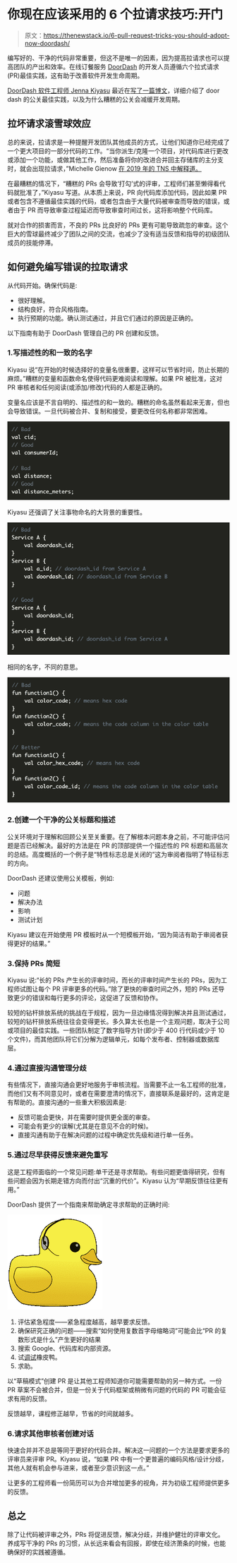 # 你现在应该采用的 6 个拉请求技巧:开门

> 原文：<https://thenewstack.io/6-pull-request-tricks-you-should-adopt-now-doordash/>

编写好的、干净的代码非常重要，但这不是唯一的因素，因为提高拉请求也可以提高团队的产出和效率。在线订餐服务 [DoorDash](https://www.doordash.com/?ignore_splash_experience=true&&utm_source=Google&utm_medium=SEMb&utm_campaign=CX_US_SE_SB_GO_ACQ_17XXXX_11618039194_+BR_ACQ_INMKT_GenDeliveryxx_EVG_CPAx_BMM_Y0425_EN_EN_X_DOOR_GO_SE_TXT_Manhattanx&utm_term=%2Bdoorsash&utm_content=118480942692&kclickid=_k_CjwKCAjwgaeYBhBAEiwAvMgp2mCfqp5NvVhkKQTQ8Ix9mPyiE6j8pMr7H-jDuPmTGBFbOlfDD9TWLxoC9BoQAvD_BwE_k_&utm_adgroup_id=118480942692&utm_creative_id=606766781512&utm_keyword_id=kwd-309133386132&gclid=CjwKCAjwgaeYBhBAEiwAvMgp2mCfqp5NvVhkKQTQ8Ix9mPyiE6j8pMr7H-jDuPmTGBFbOlfDD9TWLxoC9BoQAvD_BwE&gclsrc=aw.ds) 的开发人员遵循六个拉式请求(PR)最佳实践，这有助于改善软件开发生命周期。

[DoorDash 软件工程师 Jenna Kiyasu](https://www.linkedin.com/in/jenna-kiyasu/) 最近在[写了一篇博文](https://doordash.engineering/2022/08/23/6-best-practices-to-manage-pull-request-creation-and-feedback/)，详细介绍了 door dash 的公关最佳实践，以及为什么糟糕的公关会减缓开发周期。

## **拉坏请求滚雪球效应**

总的来说，拉请求是一种提醒开发团队其他成员的方式，让他们知道你已经完成了一个更大项目的一部分代码的工作。“当你派生/克隆一个项目，对代码库进行更改或添加一个功能，或做其他工作，然后准备将你的改进合并回主存储库的主分支时，就会出现拉请求，”Michelle Gienow [在 2019 年的 TNS 中解释道。](https://thenewstack.io/getting-legit-with-git-and-github-your-first-pull-request/)

在最糟糕的情况下，“糟糕的 PRs 会导致‘打勾’式的评审，工程师们甚至懒得看代码就批准了，”Kiyasu 写道。从本质上来说，PR 向代码库添加代码，因此如果 PR 或者包含不遵循最佳实践的代码，或者包含由于大量代码被审查而导致的错误，或者由于 PR 而导致审查过程延迟而导致审查时间过长，这将影响整个代码库。

就对合作的损害而言，不良的 PRs 比良好的 PRs 更有可能导致疏忽的审查。这个巨大的雪球最终减少了团队之间的交流，也减少了没有适当反馈和指导的初级团队成员的技能停滞。

## 如何避免编写错误的拉取请求

从代码开始。确保代码是:

*   很好理解。
*   结构良好，符合风格指南。
*   执行预期的功能。确认测试通过，并且它们通过的原因是正确的。

以下指南有助于 DoorDash 管理自己的 PR 创建和反馈。

### 1.写描述性的和一致的名字

Kiyasu 说“在开始的时候选择好的变量名很重要，这样可以节省时间，防止长期的麻烦。”糟糕的变量和函数命名使得代码更难阅读和理解。如果 PR 被批准，这对 PR 审核者和任何阅读(或添加/修改)代码的人都是正确的。

变量名应该是不言自明的、描述性的和一致的。糟糕的命名虽然看起来无害，但也会导致错误。一旦代码被合并、复制和接受，要更改任何名称都非常困难。

![](img/4603d801349e64835110ab3628d86431.png)

Kiyasu 还强调了关注事物命名的大背景的重要性。

![](img/c60c79fb60e6826d8d97f7302cf15388.png)

相同的名字，不同的意思。

![](img/7e21f441455930b63f0cc5a6b7f167f6.png)

### 2.创建一个干净的公关标题和描述

公关环境对于理解和回顾公关至关重要。在了解根本问题本身之前，不可能评估问题是否已经解决。最好的方法是在 PR 的顶部提供一个描述性的 PR 标题和高层次的总结。高度概括的一个例子是“特性标志总是关闭的”这为审阅者指明了特征标志的方向。

DoorDash 还建议使用公关模板，例如:

*   问题
*   解决办法
*   影响
*   测试计划

Kiyasu 建议在开始使用 PR 模板时从一个短模板开始，“因为简洁有助于审阅者获得更好的结果。”

### 3.保持 PRs 简短

Kiyasu 说:“长的 PRs 产生长的评审时间，而长的评审时间产生长的 PRs，因为工程师试图让每个 PR 评审更多的代码。”除了更快的审查时间之外，短的 PRs 还导致更少的错误和每行更多的评论，这促进了反馈和协作。

较短的钻杆排放系统的挑战在于规程，因为一旦边缘情况得到解决并且测试通过，较短的钻杆排放系统往往会变得更长。多久算太长也是一个主观问题，取决于公司或项目的最佳实践。一些团队制定了数字指导方针(即少于 400 行代码或少于 10 个文件)，而其他团队将它们分解为逻辑单元，如每个发布者、控制器或数据库层。

### 4.通过直接沟通管理分歧

有些情况下，直接沟通会更好地服务于审核流程。当需要不止一名工程师的批准，而他们又有不同意见时，或者在需要澄清的情况下，直接联系是最好的，这肯定是有帮助的。直接沟通的一些重大积极因素是:

*   反馈可能会更快，并在需要时提供更全面的审查。
*   可能会有更少的误解(尤其是在意见不合的时候)。
*   直接沟通有助于在解决问题的过程中确定优先级和进行单一任务。

### 5.通过尽早获得反馈来避免重写

这是工程师面临的一个常见问题:单干还是寻求帮助。有些问题更值得研究，但有些问题会因为长期走错方向而付出“沉重的代价”。Kiyasu 认为“早期反馈往往更有用。”

DoorDash 提供了一个指南来帮助确定寻求帮助的正确时间:

![](img/3cebfa81828fe666a3b73950545c93a0.png)

1.  评估紧急程度——紧急程度越高，越早要求反馈。
2.  确保研究正确的问题——搜索“如何使用复数首字母缩略词”可能会比“PR 的复数形式是什么”产生更好的结果
3.  搜索 Google、代码库和内部资源。
4.  试[调试](https://rubberduckdebugging.com/)橡皮鸭。
5.  求助。

以“草稿模式”创建 PR 是让其他工程师知道你可能需要帮助的另一种方式。一份 PR 草案不会被合并，但是一份关于代码框架或稍微有问题的代码的 PR 可能会征求有用的反馈。

反馈越早，课程修正越早，节省的时间就越多。

### 6.请求其他审核者创建对话

快速合并并不总是等同于更好的代码合并。解决这一问题的一个方法是要求更多的评审员来评审 PR。Kiyasu 说，“如果 PR 中有一个更普遍的编码风格/设计分歧，其他人就有机会参与进来，或者至少意识到这一点。”

让更多的工程师看一份简历可以为合并增加更多的视角，并为初级工程师提供更多的反馈。

## **总之**

除了让代码被评审之外，PRs 将促进反馈，解决分歧，并维护健壮的评审文化。养成写干净的 PRs 的习惯，从长远来看会有回报，即使在经济萧条的时候，也能确保好的实践被遵循。

<svg xmlns:xlink="http://www.w3.org/1999/xlink" viewBox="0 0 68 31" version="1.1"><title>Group</title> <desc>Created with Sketch.</desc></svg>